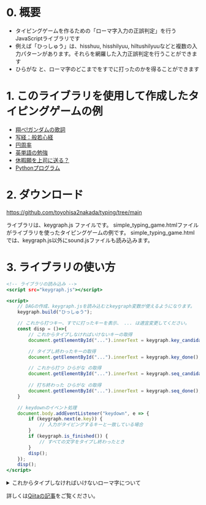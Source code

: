 # 0. 概要

* タイピングゲームを作るための「ローマ字入力の正誤判定」を行うJavaScriptライブラリです
* 例えば「ひっしゅう」は、hisshuu, hisshilyuu, hiltushilyuuなどと複数の入力パターンがあります。それらを網羅した入力正誤判定を行うことができます
* ひらがな と、ローマ字のどこまでをすでに打ったのかを得ることができます

# 1. このライブラリを使用して作成したタイピングゲームの例

* [翔べ!ガンダムの歌詞](https://toyohisa2nakada.github.io/typing/simple_typing_game.html?%5B%5B%22%E3%82%82%E3%81%88%E3%81%82%E3%81%8C%E3%82%8C%22%2C%22%E7%87%83%E3%81%88%E4%B8%8A%E3%82%8C%22%5D%2C%5B%22%E3%82%82%E3%81%88%E3%81%82%E3%81%8C%E3%82%8C%22%2C%22%E7%87%83%E3%81%88%E4%B8%8A%E3%82%8C%22%5D%2C%5B%22%E3%82%82%E3%81%88%E3%81%82%E3%81%8C%E3%82%8C%22%2C%22%E7%87%83%E3%81%88%E4%B8%8A%E3%81%8C%E3%82%8C%22%5D%2C%5B%22%E3%81%8C%E3%82%93%E3%81%A0%E3%82%80%22%2C%22%E3%82%AC%E3%83%B3%E3%83%80%E3%83%A0%22%5D%2C%5B%22%E3%81%8D%E3%81%BF%E3%82%88%22%2C%22%E5%90%9B%E3%82%88%22%5D%2C%5B%22%E3%81%AF%E3%81%97%E3%82%8C%22%2C%22%E8%B5%B0%E3%82%8C%22%5D%2C%5B%22%E3%81%BE%E3%81%A0%E3%81%84%E3%81%8B%E3%82%8A%E3%81%AB%E3%82%82%E3%81%88%E3%82%8B%22%2C%22%E3%81%BE%E3%81%A0%E6%80%92%E3%82%8A%E3%81%AB%E7%87%83%E3%81%88%E3%82%8B%22%5D%2C%5B%22%E3%81%A8%E3%81%86%E3%81%97%E3%81%8C%E3%81%82%E3%82%8B%E3%81%AA%E3%82%89%22%2C%22%E9%97%98%E5%BF%97%E3%81%8C%E3%81%82%E3%82%8B%E3%81%AA%E3%82%89%22%5D%2C%5B%22%E3%81%8D%E3%82%87%E3%81%A0%E3%81%84%E3%81%AA%E3%81%A6%E3%81%8D%E3%82%92%22%2C%22%E5%B7%A8%E5%A4%A7%E3%81%AA%E6%95%B5%E3%82%92%22%5D%2C%5B%22%E3%81%86%E3%81%A6%E3%82%88%22%2C%22%E8%A8%8E%E3%81%A6%E3%82%88%22%5D%2C%5B%22%E3%81%86%E3%81%A6%E3%82%88%22%2C%22%E8%A8%8E%E3%81%A6%E3%82%88%22%5D%2C%5B%22%E3%81%86%E3%81%A6%E3%82%88%22%2C%22%E8%A8%8E%E3%81%A6%E3%82%88%22%5D%2C%5B%22%E3%81%9B%E3%81%84%E3%81%8E%E3%81%AE%E3%81%84%E3%81%8B%E3%82%8A%E3%82%92%22%2C%22%E6%AD%A3%E7%BE%A9%E3%81%AE%E6%80%92%E3%82%8A%E3%82%92%22%5D%2C%5B%22%E3%81%B6%E3%81%A4%E3%81%91%E3%82%8D%22%2C%22%E3%81%B6%E3%81%A4%E3%81%91%E3%82%8D%22%5D%2C%5B%22%E3%81%8C%E3%82%93%E3%81%A0%E3%82%80%22%2C%22%E3%82%AC%E3%83%B3%E3%83%80%E3%83%A0%22%5D%2C%5B%22%E3%81%8D%E3%81%A9%E3%81%86%E3%81%9B%E3%82%93%E3%81%97%22%2C%22%E6%A9%9F%E5%8B%95%E6%88%A6%E5%A3%AB%22%5D%2C%5B%22%E3%81%8C%E3%82%93%E3%81%A0%E3%82%80%22%2C%22%E3%82%AC%E3%83%B3%E3%83%80%E3%83%A0%22%5D%2C%5B%22%E3%81%8C%E3%82%93%E3%81%A0%E3%82%80%22%2C%22%E3%82%AC%E3%83%B3%E3%83%80%E3%83%A0%22%5D%5D)
* [写経：般若心経](https://toyohisa2nakada.github.io/typing/simple_typing_game.html?%5B%5B%22%E3%81%B6%E3%81%A3%E3%81%9B%E3%81%A4%E3%81%BE%E3%81%8B%E3%81%AF%E3%82%93%E3%81%AB%E3%82%83%E3%81%AF%E3%82%89%E3%81%BF%E3%81%9F%E3%81%97%E3%82%93%E3%81%8E%E3%82%87%E3%81%86%22%2C%22%E4%BB%8F%E8%AA%AC%E6%91%A9%E8%A8%B6%E8%88%AC%E8%8B%A5%E6%B3%A2%E7%BE%85%E8%9C%9C%E5%A4%9A%E5%BF%83%E7%B5%8C%22%5D%2C%5B%22%E3%81%8B%E3%82%93%E3%81%98%E3%81%96%E3%81%84%E3%81%BC%E3%81%95%E3%81%8E%E3%82%87%E3%81%86%E3%81%98%E3%82%93%E3%81%AF%E3%82%93%E3%81%AB%E3%82%83%E3%81%AF%E3%82%89%E3%81%BF%E3%81%9F%22%2C%22%E8%A6%B3%E8%87%AA%E5%9C%A8%E8%8F%A9%E8%96%A9%E8%A1%8C%E6%B7%B1%E8%88%AC%E8%8B%A5%E6%B3%A2%E7%BE%85%E8%9C%9C%E5%A4%9A%22%5D%2C%5B%22%E3%81%98%E3%81%97%E3%82%87%E3%81%86%E3%81%91%E3%82%93%E3%81%94%E3%81%86%E3%82%93%E3%81%8B%E3%81%84%E3%81%8F%E3%81%A9%E3%81%84%E3%81%A3%E3%81%95%E3%81%84%E3%81%8F%E3%82%84%E3%81%8F%22%2C%22%E6%99%82%E7%85%A7%E8%A6%8B%E4%BA%94%E8%98%8A%E7%9A%86%E7%A9%BA%E5%BA%A6%E4%B8%80%E5%88%87%E8%8B%A6%E5%8E%84%22%5D%2C%5B%22%E3%81%97%E3%82%83%E3%82%8A%E3%81%97%E3%81%97%E3%81%8D%E3%81%B5%E3%81%84%E3%81%8F%E3%81%86%E3%81%8F%E3%81%86%E3%81%B5%E3%81%84%E3%81%97%E3%81%8D%E3%81%97%E3%81%8D%E3%81%9D%E3%81%8F%E3%81%9C%22%2C%22%E8%88%8E%E5%88%A9%E5%AD%90%E8%89%B2%E4%B8%8D%E7%95%B0%E7%A9%BA%E7%A9%BA%E4%B8%8D%E7%95%B0%E8%89%B2%E8%89%B2%E5%8D%B3%E6%98%AF%22%5D%2C%5B%22%E3%81%8F%E3%81%86%E3%81%8F%E3%81%86%E3%81%9D%E3%81%8F%E3%81%9C%E3%81%97%E3%81%8D%E3%81%98%E3%82%85%E3%81%9D%E3%81%86%E3%81%8E%E3%82%87%E3%81%86%E3%81%97%E3%81%8D%E3%82%84%E3%81%8F%E3%81%B6%E3%81%AB%E3%82%87%E3%81%9C%22%2C%22%E7%A9%BA%E7%A9%BA%E5%8D%B3%E6%98%AF%E8%89%B2%E5%8F%97%E6%83%B3%E8%A1%8C%E8%AD%98%E4%BA%A6%E5%BE%A9%E5%A6%82%E6%98%AF%22%5D%5D)
* [円周率](https://toyohisa2nakada.github.io/typing/simple_typing_game.html?%5B%5B%223.%22%2C%221%E6%A1%81%E7%9B%AE%E3%81%A8%E5%B0%8F%E6%95%B0%E7%82%B9%22%5D%2C%5B%22141592653589%22%2C%22%E5%B0%8F%E6%95%B0%E7%82%B91%E6%A1%81%E7%9B%AE%E3%81%8B%E3%82%8912%E6%A1%81%E7%9B%AE%22%5D%2C%5B%22793238462643%22%2C%22%E5%B0%8F%E6%95%B0%E7%82%B913%E6%A1%81%E7%9B%AE%E3%81%8B%E3%82%8924%E6%A1%81%E7%9B%AE%22%5D%2C%5B%22383279502884%22%2C%22%E5%B0%8F%E6%95%B0%E7%82%B925%E6%A1%81%E7%9B%AE%E3%81%8B%E3%82%8936%E6%A1%81%E7%9B%AE%22%5D%2C%5B%22197169399375%22%2C%22%E5%B0%8F%E6%95%B0%E7%82%B937%E6%A1%81%E7%9B%AE%E3%81%8B%E3%82%8948%E6%A1%81%E7%9B%AE%22%5D%2C%5B%22105820974944%22%2C%22%E5%B0%8F%E6%95%B0%E7%82%B949%E6%A1%81%E7%9B%AE%E3%81%8B%E3%82%8960%E6%A1%81%E7%9B%AE%22%5D%2C%5B%22592307816406%22%2C%22%E5%B0%8F%E6%95%B0%E7%82%B961%E6%A1%81%E7%9B%AE%E3%81%8B%E3%82%8972%E6%A1%81%E7%9B%AE%22%5D%2C%5B%22286208998628%22%2C%22%E5%B0%8F%E6%95%B0%E7%82%B973%E6%A1%81%E7%9B%AE%E3%81%8B%E3%82%8984%E6%A1%81%E7%9B%AE%22%5D%2C%5B%22034825342117%22%2C%22%E5%B0%8F%E6%95%B0%E7%82%B985%E6%A1%81%E7%9B%AE%E3%81%8B%E3%82%8996%E6%A1%81%E7%9B%AE%22%5D%5D)
* [英単語の勉強](https://toyohisa2nakada.github.io/typing/simple_typing_game.html?%5B%5B%22invade%22%2C%22%E4%BE%B5%E7%95%A5%E3%81%99%E3%82%8B%22%5D%2C%5B%22lift%22%2C%22%E4%B8%8A%E3%81%92%E3%82%8B%22%5D%2C%5B%22mental%22%2C%22%E7%B2%BE%E7%A5%9E%E3%81%AE%22%5D%2C%5B%22majority%22%2C%22%E5%A4%A7%E5%A4%9A%E6%95%B0%E3%80%81%E5%A4%A7%E9%83%A8%E5%88%86%22%5D%2C%5B%22quiet%22%2C%22%E9%9D%99%E3%81%8B%E3%81%AA%22%5D%2C%5B%22stay%22%2C%22%E6%B3%8A%E3%81%BE%E3%82%8B%E3%80%81%E6%BB%9E%E5%9C%A8%E3%81%99%E3%82%8B%22%5D%2C%5B%22thin%22%2C%22%E8%96%84%E3%81%84%E3%80%81%E7%B4%B0%E3%81%84%22%5D%5D)
* [休暇願を上司に送る？](https://toyohisa2nakada.github.io/typing/simple_typing_game.html?%5B%5B%22%E3%81%8A%E3%81%A4%E3%81%8B%E3%82%8C%E3%81%95%E3%81%BE%E3%81%A7%E3%81%99%E3%80%82%22%2C%22%E3%81%8A%E7%96%B2%E3%82%8C%E6%A7%98%E3%81%A7%E3%81%99%E3%80%82%22%5D%2C%5B%22%E3%81%93%E3%81%AE%E3%81%9F%E3%81%B3%22%2C%22%E3%81%93%E3%81%AE%E5%BA%A6%22%5D%2C%5B%22%E3%82%86%E3%81%86%E3%81%8D%E3%82%85%E3%81%86%E3%81%8D%E3%82%85%E3%81%86%E3%81%8B%E3%82%92%22%2C%22%E6%9C%89%E7%B5%A6%E4%BC%91%E6%9A%87%E3%82%92%22%5D%2C%5B%22%E3%81%97%E3%82%85%E3%81%A8%E3%81%8F%E3%81%97%E3%81%9F%E3%81%8F%22%2C%22%E5%8F%96%E5%BE%97%E3%81%97%E3%81%9F%E3%81%8F%22%5D%2C%5B%22%E3%81%93%E3%81%93%E3%81%AB%22%2C%22%E3%81%93%E3%81%93%E3%81%AB%22%5D%2C%5B%22%E3%81%8A%E3%81%A8%E3%81%A9%E3%81%91%E3%81%84%E3%81%9F%E3%81%97%E3%81%BE%E3%81%99%E3%80%82%22%2C%22%E3%81%8A%E5%B1%8A%E3%81%91%E3%81%84%E3%81%9F%E3%81%97%E3%81%BE%E3%81%99%E3%80%82%22%5D%5D)
* [Pythonプログラム](https://toyohisa2nakada.github.io/typing/simple_typing_game.html?%5B%5B%22import%20random%5Cnrandom.seed(0)%5Cnar%20%3D%20%5Brandom.random()%20for%20i%20in%20range(16)%5D%5Cnprint(f%5C%22list%3D%7Bar%7D%5C%22)%5Cnsum_gusu_idx%20%3D%200%5Cnfor%20i%2Cv%20in%20enumerate(ar)%3A%5Cn%20%20%20%20if%20i%20%25%202%20%3D%3D%200%3A%5Cn%20%20%20%20%20%20%20%20sum_gusu_idx%20%2B%3D%20v%5Cnprint(f%5C%22the%20sum%20of%20the%20numbers%20at%20even%20indices%20is%20%7Bsum_gusu_idx%7D.%5C%22)%22%5D%5D)

# 2. ダウンロード

https://github.com/toyohisa2nakada/typing/tree/main

ライブラリは、keygraph.js ファイルです。
simple_typing_game.htmlファイルがライブラリを使ったタイピングゲームの例です。
simple_typing_game.htmlでは、keygraph.js以外にsound.jsファイルも読み込みます。

# 3. ライブラリの使い方

```html:simple_typing_game.html
<!-- ライブラリの読み込み -->
<script src="keygraph.js"></script>

<script>
    // DAGの作成、keygraph.jsを読み込むとkeygraph変数が使えるようになります。
    keygraph.build("ひっしゅう");

    // これから打つキー、すでに打ったキーを表示、 ... は適宜変更してください。
    const disp = ()=>{
        // これからタイプしなければいけないキーの取得
        document.getElementById("...").innerText = keygraph.key_candidate();

        // タイプし終わったキーの取得
        document.getElementById("...").innerText = keygraph.key_done();

        // これから打つ ひらがな の取得
        document.getElementById("...").innerText = keygraph.seq_candidates();
    
        // 打ち終わった ひらがな の取得
        document.getElementById("...").innerText = keygraph.seq_done();
    }

    // keydownのイベント処理
    document.body.addEventListener("keydown", e => {
        if (keygraph.next(e.key)) {
            // 入力がタイピングするキーと一致している場合
        }
        if (keygraph.is_finished()) {
            // すべての文字をタイプし終わったとき
        }
        disp();
    });
    disp();
</script>
```


<details><summary>これからタイプしなければいけないローマ字について</summary><div>
タイピングゲームでは、タイプするローマ字を画面に表示することがよくあります。例えば「ひっしゅう」ならば「hisshu」という文字が表示されて、すでに打った文字が暗くなったりしてどこまで打ったのかをユーザが分かるようにします。この「hisshu」に相当する文字列を取得するのが keygraph.key_candidate 関数です。keygraph.key_candidateは、「hisshu」や「hisshilyuu」のように複数のパターンから「1つ」が選ばれて文字列として戻るわけですが、その選ばれる基準は、keygraph.jsファイルの下の方で定義されている_char_keys_tableリストの順序で決まります。リストの上の方、また同じ ひらがな ならば keys変数で定義されたキー候補の左の方が優先されます。例えば「っしゅ」の場合、_char_keys_tableリストの「っ」「っし」「っしゅ」の3つがまず候補になるのですが、最もリストの上にある「っしゅ」が選ばれます。そして「っしゅ」のキー候補である["ssyu", "sshu"]のうち左側の"ssyu"が選ばれることになります。例えば「っし」が_char_keys_tableリストの上位にあれば「っし」のkeys変数の左側が選ばれ、そして残りの文字の「ゅ」の定義の中でkeys変数の左側のローマ字が選ばれて全部のローマ字が完成するということになります。よって画面に表示するローマ字を変更したい場合、_char_keys_tableリストのデータの順序を入れ替えることで対応できます。
</div></details>


詳しくは[Qiitaの記事](https://qiita.com/toyohisa/items/17c8c0c8342b894e2470)をご覧ください。
